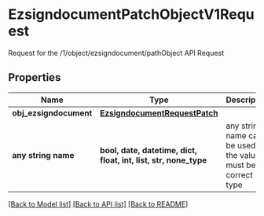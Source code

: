 # EzsigndocumentPatchObjectV1Request

Request for the /1/object/ezsigndocument/pathObject API Request

## Properties
Name | Type | Description | Notes
------------ | ------------- | ------------- | -------------
**obj_ezsigndocument** | [**EzsigndocumentRequestPatch**](EzsigndocumentRequestPatch.md) |  | 
**any string name** | **bool, date, datetime, dict, float, int, list, str, none_type** | any string name can be used but the value must be the correct type | [optional]

[[Back to Model list]](../README.md#documentation-for-models) [[Back to API list]](../README.md#documentation-for-api-endpoints) [[Back to README]](../README.md)


